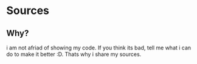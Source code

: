 # Sources
## Why?
i am not afriad of showing my code. If you think its bad, tell me what i can do to make it better :D. Thats why i share my sources.
